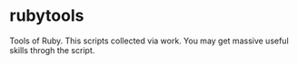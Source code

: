 rubytools
=========

Tools of Ruby. This scripts collected via work. You may get massive useful skills throgh the script.
